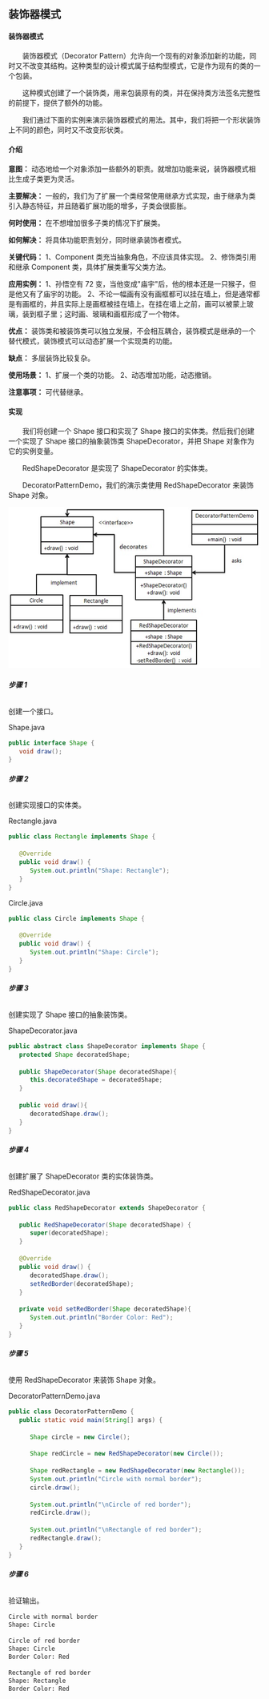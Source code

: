 ## **装饰器模式**

#### **装饰器模式**

　　装饰器模式（Decorator Pattern）允许向一个现有的对象添加新的功能，同时又不改变其结构。这种类型的设计模式属于结构型模式，它是作为现有的类的一个包装。

　　这种模式创建了一个装饰类，用来包装原有的类，并在保持类方法签名完整性的前提下，提供了额外的功能。

　　我们通过下面的实例来演示装饰器模式的用法。其中，我们将把一个形状装饰上不同的颜色，同时又不改变形状类。

#### **介绍**

**意图：** 动态地给一个对象添加一些额外的职责。就增加功能来说，装饰器模式相比生成子类更为灵活。

**主要解决：** 一般的，我们为了扩展一个类经常使用继承方式实现，由于继承为类引入静态特征，并且随着扩展功能的增多，子类会很膨胀。

**何时使用：** 在不想增加很多子类的情况下扩展类。

**如何解决：** 将具体功能职责划分，同时继承装饰者模式。

**关键代码：** 1、Component 类充当抽象角色，不应该具体实现。 2、修饰类引用和继承 Component 类，具体扩展类重写父类方法。

**应用实例：** 1、孙悟空有 72 变，当他变成"庙宇"后，他的根本还是一只猴子，但是他又有了庙宇的功能。 2、不论一幅画有没有画框都可以挂在墙上，但是通常都是有画框的，并且实际上是画框被挂在墙上。在挂在墙上之前，画可以被蒙上玻璃，装到框子里；这时画、玻璃和画框形成了一个物体。

**优点：** 装饰类和被装饰类可以独立发展，不会相互耦合，装饰模式是继承的一个替代模式，装饰模式可以动态扩展一个实现类的功能。

**缺点：** 多层装饰比较复杂。

**使用场景：** 1、扩展一个类的功能。 2、动态增加功能，动态撤销。

**注意事项：** 可代替继承。

#### **实现**

　　我们将创建一个 Shape 接口和实现了 Shape 接口的实体类。然后我们创建一个实现了 Shape 接口的抽象装饰类 ShapeDecorator，并把 Shape 对象作为它的实例变量。

　　RedShapeDecorator 是实现了 ShapeDecorator 的实体类。

　　DecoratorPatternDemo，我们的演示类使用 RedShapeDecorator 来装饰 Shape 对象。

![decorator_pattern_uml_diagram](../../../../../res/decorator_pattern_uml_diagram.jpg)

###### **步骤 1**

创建一个接口。

Shape.java

```java
public interface Shape {
   void draw();
}
```

###### **步骤 2**

创建实现接口的实体类。

Rectangle.java

```java
public class Rectangle implements Shape {

   @Override
   public void draw() {
      System.out.println("Shape: Rectangle");
   }
}
```

Circle.java

```java
public class Circle implements Shape {

   @Override
   public void draw() {
      System.out.println("Shape: Circle");
   }
}
```

###### **步骤 3**

创建实现了 Shape 接口的抽象装饰类。

ShapeDecorator.java

```java
public abstract class ShapeDecorator implements Shape {
   protected Shape decoratedShape;

   public ShapeDecorator(Shape decoratedShape){
      this.decoratedShape = decoratedShape;
   }

   public void draw(){
      decoratedShape.draw();
   }  
}
```

###### **步骤 4**

创建扩展了 ShapeDecorator 类的实体装饰类。

RedShapeDecorator.java

```java
public class RedShapeDecorator extends ShapeDecorator {

   public RedShapeDecorator(Shape decoratedShape) {
      super(decoratedShape);        
   }

   @Override
   public void draw() {
      decoratedShape.draw();          
      setRedBorder(decoratedShape);
   }

   private void setRedBorder(Shape decoratedShape){
      System.out.println("Border Color: Red");
   }
}
```

###### **步骤 5**

使用 RedShapeDecorator 来装饰 Shape 对象。

DecoratorPatternDemo.java

```java
public class DecoratorPatternDemo {
   public static void main(String[] args) {

      Shape circle = new Circle();

      Shape redCircle = new RedShapeDecorator(new Circle());

      Shape redRectangle = new RedShapeDecorator(new Rectangle());
      System.out.println("Circle with normal border");
      circle.draw();

      System.out.println("\nCircle of red border");
      redCircle.draw();

      System.out.println("\nRectangle of red border");
      redRectangle.draw();
   }
}
```

###### **步骤 6**

验证输出。

```
Circle with normal border
Shape: Circle

Circle of red border
Shape: Circle
Border Color: Red

Rectangle of red border
Shape: Rectangle
Border Color: Red
```
